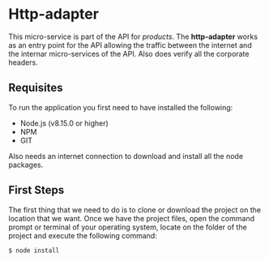 # Http-adapter

This micro-service is part of the API for *products*. The **http-adapter** works as an entry point for the API allowing the traffic between the internet and the internar micro-services of the API. Also does verify all the corporate headers.

## Requisites
To run the application you first need to have installed the following:
 - Node.js (v8.15.0 or higher)
 - NPM
 - GIT

Also needs an internet connection to download and install all the node packages.

## First Steps
The first thing that we need to do is to clone or download the project on the location that we want. Once we have the project files, open the command prompt or terminal of your operating system, locate on the folder of the project and execute the following command:

```sh
$ node install
```
